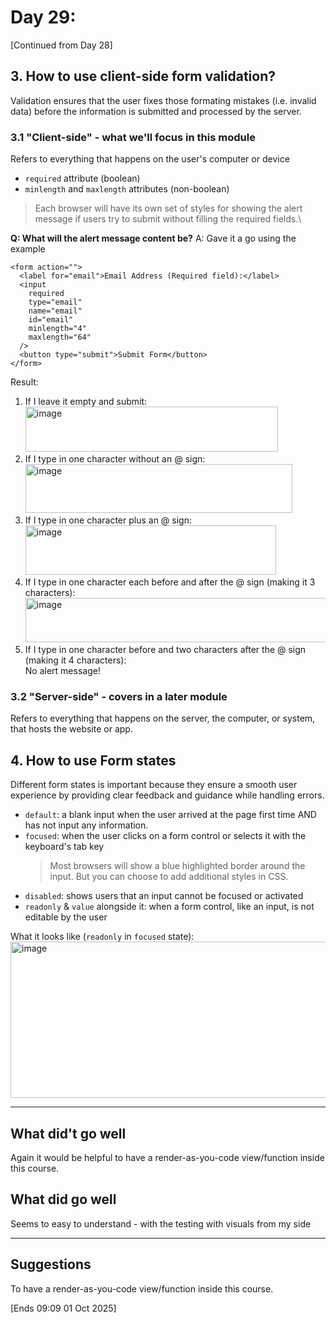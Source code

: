 # Day 29: 

[Continued from Day 28]

## 3. How to use client-side form validation?
Validation ensures that the user fixes those formating mistakes (i.e. invalid data) before the information is submitted and processed by the server.
### 3.1 "Client-side" - what we'll focus in this module
Refers to everything that happens on the user's computer or device
- `required` attribute (boolean)
- `minlength` and `maxlength` attributes (non-boolean)

> Each browser will have its own set of styles for showing the alert message if users try to submit without filling the required fields.\

**Q: What will the alert message content be?**
A: Gave it a go using the example
```
<form action="">
  <label for="email">Email Address (Required field):</label>
  <input
    required
    type="email"
    name="email"
    id="email"
    minlength="4"
    maxlength="64"
  />
  <button type="submit">Submit Form</button>
</form>
```
Result:
1. If I leave it empty and submit: \
   <img width="404" height="72" alt="image" src="https://github.com/user-attachments/assets/49c499cc-d026-48cd-bdc9-ae34f3c52e7f" />
2. If I type in one character without an @ sign:\
   <img width="427" height="78" alt="image" src="https://github.com/user-attachments/assets/6c7683f9-25f3-4dc4-ab65-308c6ceda808" />
3. If I type in one character plus an @ sign:\
   <img width="401" height="79" alt="image" src="https://github.com/user-attachments/assets/f65dc982-8548-4eda-a930-7c6b194c21c6" />
4. If I type in one character each before and after the @ sign (making it 3 characters):\
   <img width="482" height="71" alt="image" src="https://github.com/user-attachments/assets/c688e3f0-0490-4f36-b344-ffedd72d3a09" />
6. If I type in one character before and two characters after the @ sign (making it 4 characters):\
   No alert message!



### 3.2 "Server-side" - covers in a later module
Refers to everything that happens on the server, the computer, or system, that hosts the website or app.

## 4. How to use Form states
Different form states is important because they ensure a smooth user experience by providing clear feedback and guidance while handling errors.
- `default`: a blank input when the user arrived at the page first time AND has not input any information.
- `focused`: when the user clicks on a form control or selects it with the keyboard's tab key
  > Most browsers will show a blue highlighted border around the input. But you can choose to add additional styles in CSS.
- `disabled`: shows users that an input cannot be focused or activated
- `readonly` & `value` alongside it: when a form control, like an input, is not editable by the user

What it looks like (`readonly` in `focused` state):\
<img width="517" height="250" alt="image" src="https://github.com/user-attachments/assets/450ec04d-c0f9-461e-932b-a341f6883f21" />

---

## What did't go well
Again it would be helpful to have a render-as-you-code view/function inside this course.

## What did go well
Seems to easy to understand - with the testing with visuals from my side

---

## Suggestions
To have a render-as-you-code view/function inside this course.

[Ends 09:09 01 Oct 2025]
